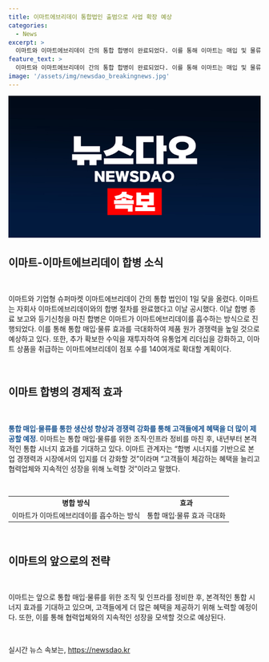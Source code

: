 ```yaml
---
title: 이마트에브리데이 통합법인 출범으로 사업 확장 예상
categories:
  - News
excerpt: >
  이마트와 이마트에브리데이 간의 통합 합병이 완료되었다. 이를 통해 이마트는 매입 및 물류 효과를 극대화하여 제품의 원가 경쟁력을 향상시키고, 고객 수요가 높은 상품을 최저가로 제공할 수 있을 것으로 기대하고 있다. 연내 이마트 상품을 취급하는 이마트에브리데이 점포 수를 140여개로 확대할 예정이며, 내년부터 본격적인 통합 시너지 효과가 나타날 것으로 전망되고 있다. 이마트는 이를 통해 경쟁력과 시장 입지를 더욱 강화하고, 고객들의 혜택을 확대하며 지속적인 성장을 모색할 것으로 밝혔다.
feature_text: >
  이마트와 이마트에브리데이 간의 통합 합병이 완료되었다. 이를 통해 이마트는 매입 및 물류 효과를 극대화하여 제품의 원가 경쟁력을 향상시키고, 고객 수요가 높은 상품을 최저가로 제공할 수 있을 것으로 기대하고 있다. 연내 이마트 상품을 취급하는 이마트에브리데이 점포 수를 140여개로 확대할 예정이며, 내년부터 본격적인 통합 시너지 효과가 나타날 것으로 전망되고 있다. 이마트는 이를 통해 경쟁력과 시장 입지를 더욱 강화하고, 고객들의 혜택을 확대하며 지속적인 성장을 모색할 것으로 밝혔다.
image: '/assets/img/newsdao_breakingnews.jpg'
---
```


<p><img src="/assets/img/newsdao_breakingnews.jpg" alt="flaretime 속보" /></p>

<h2 data-ke-size="size26">이마트-이마트에브리데이 합병 소식</h2>

<p data-ke-size="size16">&nbsp;</p>

<p>이마트와 기업형 슈퍼마켓 이마트에브리데이 간의 통합 법인이 1일 닻을 올렸다. 이마트는 자회사 이마트에브리데이와의 합병 절차를 완료했다고 이날 공시했다. 이날 합병 종료 보고와 등기신청을 마친 합병은 이마트가 이마트에브리데이를 흡수하는 방식으로 진행되었다. 이를 통해 통합 매입·물류 효과를 극대화하여 제품 원가 경쟁력을 높일 것으로 예상하고 있다. 또한, 추가 확보한 수익을 재투자하여 유통업계 리더십을 강화하고, 이마트 상품을 취급하는 이마트에브리데이 점포 수를 140여개로 확대할 계획이다.</p>

<p data-ke-size="size16">&nbsp;</p>

<h2 data-ke-size="size26">이마트 합병의 경제적 효과</h2>

<p data-ke-size="size16">&nbsp;</p>

<p><b><span style="color: #1a5490;">통합 매입·물류를 통한 생산성 향상과 경쟁력 강화를 통해 고객들에게 혜택을 더 많이 제공할 예정</span></b>. 이마트는 통합 매입·물류를 위한 조직·인프라 정비를 마친 후, 내년부터 본격적인 통합 시너지 효과를 기대하고 있다. 이마트 관계자는 “합병 시너지를 기반으로 본업 경쟁력과 시장에서의 입지를 더 강화할 것”이라며 “고객들이 체감하는 혜택을 늘리고 협력업체와 지속적인 성장을 위해 노력할 것”이라고 말했다.</p>

<p data-ke-size="size16">&nbsp;</p>

<table>
    <tbody>
        <tr>
            <td style="text-align: center; height: 17px;"><b>병합 방식</b></td>
            <td style="text-align: center; height: 17px;"><b>효과</b></td>
        </tr>
        <tr>
            <td style="text-align: center; height: 17px;">이마트가 이마트에브리데이를 흡수하는 방식</td>
            <td style="text-align: center; height: 17px;">통합 매입·물류 효과 극대화</td>
        </tr>
    </tbody>
</table>

<p data-ke-size="size16">&nbsp;</p>

<h2 data-ke-size="size26">이마트의 앞으로의 전략</h2>

<p data-ke-size="size16">&nbsp;</p>

<p>이마트는 앞으로 통합 매입·물류를 위한 조직 및 인프라를 정비한 후, 본격적인 통합 시너지 효과를 기대하고 있으며, 고객들에게 더 많은 혜택을 제공하기 위해 노력할 예정이다. 또한, 이를 통해 협력업체와의 지속적인 성장을 모색할 것으로 예상된다.</p>

<p data-ke-size="size16">&nbsp;</p>
실시간 뉴스 속보는, <a href="https://newsdao.kr" rel="dofollow">https://newsdao.kr</a>


